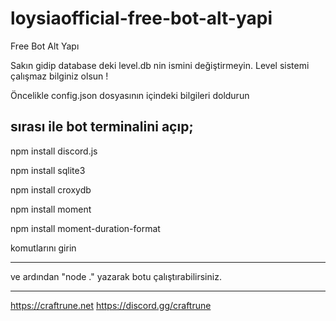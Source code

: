 # loysiaofficial-free-bot-alt-yapi
Free Bot Alt Yapı


Sakın gidip database deki level.db nin ismini değiştirmeyin. Level sistemi çalışmaz bilginiz olsun !


Öncelikle config.json dosyasının içindeki bilgileri doldurun


sırası ile bot terminalini açıp;
--------------------------



npm install discord.js

npm install sqlite3

npm install croxydb

npm install moment

npm install moment-duration-format

komutlarını girin



--------------------------

ve ardından "node ." yazarak botu çalıştırabilirsiniz.

--------------------------

https://craftrune.net
https://discord.gg/craftrune
